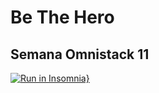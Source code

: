 # Be The Hero

## Semana Omnistack 11

[![Run in Insomnia}](https://insomnia.rest/images/run.svg)](https://insomnia.rest/run/?label=Be%20The%20Hero&uri=https%3A%2F%2Fraw.githubusercontent.com%2Fedscaylart%2Fbe-the-hero%2Fmaster%2Finsomnia.json)